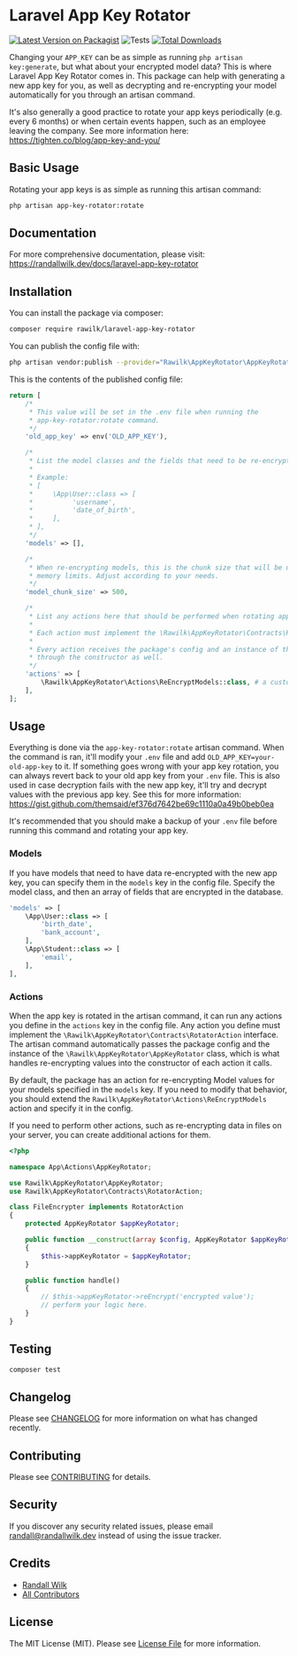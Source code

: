 # Laravel App Key Rotator

[![Latest Version on Packagist](https://img.shields.io/packagist/v/rawilk/laravel-app-key-rotator.svg?style=flat-square)](https://packagist.org/packages/rawilk/laravel-app-key-rotator)
![Tests](https://github.com/rawilk/laravel-app-key-rotator/workflows/Tests/badge.svg)
[![Total Downloads](https://img.shields.io/packagist/dt/rawilk/laravel-app-key-rotator.svg?style=flat-square)](https://packagist.org/packages/rawilk/laravel-app-key-rotator)

Changing your `APP_KEY` can be as simple as running `php artisan key:generate`, but what about your encrypted model data? This is where Laravel App Key Rotator comes in. This package can help with generating a new app key for you, as well as decrypting and re-encrypting your model automatically for you through an artisan command.

It's also generally a good practice to rotate your app keys periodically (e.g. every 6 months) or when certain events happen, such as an employee leaving the company. See more information here: https://tighten.co/blog/app-key-and-you/

## Basic Usage
Rotating your app keys is as simple as running this artisan command:

```bash
php artisan app-key-rotator:rotate
```

## Documentation
For more comprehensive documentation, please visit: https://randallwilk.dev/docs/laravel-app-key-rotator

## Installation

You can install the package via composer:

```bash
composer require rawilk/laravel-app-key-rotator
```

You can publish the config file with:
```bash
php artisan vendor:publish --provider="Rawilk\AppKeyRotator\AppKeyRotatorServiceProvider" --tag="config"
```

This is the contents of the published config file:

```php
return [
    /*
     * This value will be set in the .env file when running the
     * app-key-rotator:rotate command.
     */
    'old_app_key' => env('OLD_APP_KEY'),

    /*
     * List the model classes and the fields that need to be re-encrypted.
     *
     * Example:
     * [
     *     \App\User::class => [
     *          'username',
     *          'date_of_birth',
     *     ],
     * ],
     */
    'models' => [],

    /*
     * When re-encrypting models, this is the chunk size that will be used to help avoid
     * memory limits. Adjust according to your needs.
     */
    'model_chunk_size' => 500,

    /*
     * List any actions here that should be performed when rotating app keys.
     *
     * Each action must implement the \Rawilk\AppKeyRotator\Contracts\RotatorAction interface.
     *
     * Every action receives the package's config and an instance of the AppKeyRotator
     * through the constructor as well.
     */
    'actions' => [
        \Rawilk\AppKeyRotator\Actions\ReEncryptModels::class, # a custom model re-encrypter should extend this class
    ],
];
```

## Usage

Everything is done via the `app-key-rotator:rotate` artisan command. When the command is ran, it'll modify your `.env` file and add `OLD_APP_KEY=your-old-app-key` to it. If something goes wrong with your app key rotation, you can always revert back to your old app key from your `.env` file. This is also used in case decryption fails with the new app key, it'll try and decrypt values with the previous app key. See this for more information: https://gist.github.com/themsaid/ef376d7642be69c1110a0a49b0beb0ea

It's recommended that you should make a backup of your `.env` file before running this command and rotating your app key.

### Models
If you have models that need to have data re-encrypted with the new app key, you can specify them in the `models` key in the config file. Specify the model class, and then an array of fields that are encrypted in the database.

```php
'models' => [
    \App\User::class => [
        'birth_date',
        'bank_account',
    ],
    \App\Student::class => [
        'email',
    ],
],
```

### Actions
When the app key is rotated in the artisan command, it can run any actions you define in the `actions` key in the config file. Any action you define must implement the `\Rawilk\AppKeyRotator\Contracts\RotatorAction` interface. The artisan command automatically passes the package config and the instance of the `\Rawilk\AppKeyRotator\AppKeyRotator` class, which is what handles re-encrypting values into the constructor of each action it calls.

By default, the package has an action for re-encrypting Model values for your models specified in the `models` key. If you need to modify that behavior, you should extend the `Rawilk\AppKeyRotator\Actions\ReEncryptModels` action and specify it in the config.

If you need to perform other actions, such as re-encrypting data in files on your server, you can create additional actions for them.

```php
<?php

namespace App\Actions\AppKeyRotator;

use Rawilk\AppKeyRotator\AppKeyRotator;
use Rawilk\AppKeyRotator\Contracts\RotatorAction;

class FileEncrypter implements RotatorAction
{
    protected AppKeyRotator $appKeyRotator;

    public function __construct(array $config, AppKeyRotator $appKeyRotator)
    {
        $this->appKeyRotator = $appKeyRotator;    
    }

    public function handle()
    {
        // $this->appKeyRotator->reEncrypt('encrypted value');
        // perform your logic here.
    }
}
```

## Testing

``` bash
composer test
```

## Changelog

Please see [CHANGELOG](CHANGELOG.md) for more information on what has changed recently.

## Contributing

Please see [CONTRIBUTING](CONTRIBUTING.md) for details.

## Security

If you discover any security related issues, please email randall@randallwilk.dev instead of using the issue tracker.

## Credits

- [Randall Wilk](https://github.com/rawilk)
- [All Contributors](../../contributors)

## License

The MIT License (MIT). Please see [License File](LICENSE.md) for more information.

